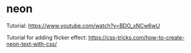 # neon

Tutorial: <a href="https://www.youtube.com/watch?v=BDO_xNCw6wU">https://www.youtube.com/watch?v=BDO_xNCw6wU</a>

Tutorial for adding flicker effect: <a href="https://css-tricks.com/how-to-create-neon-text-with-css/">https://css-tricks.com/how-to-create-neon-text-with-css/</a>
